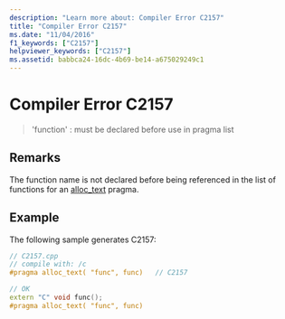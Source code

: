 ```yaml
---
description: "Learn more about: Compiler Error C2157"
title: "Compiler Error C2157"
ms.date: "11/04/2016"
f1_keywords: ["C2157"]
helpviewer_keywords: ["C2157"]
ms.assetid: babbca24-16dc-4b69-be14-a675029249c1
---
```

# Compiler Error C2157

> 'function' : must be declared before use in pragma list

## Remarks

The function name is not declared before being referenced in the list of functions for an [alloc_text](../../preprocessor/alloc-text.md) pragma.

## Example

The following sample generates C2157:

```cpp
// C2157.cpp
// compile with: /c
#pragma alloc_text( "func", func)   // C2157

// OK
extern "C" void func();
#pragma alloc_text( "func", func)
```
